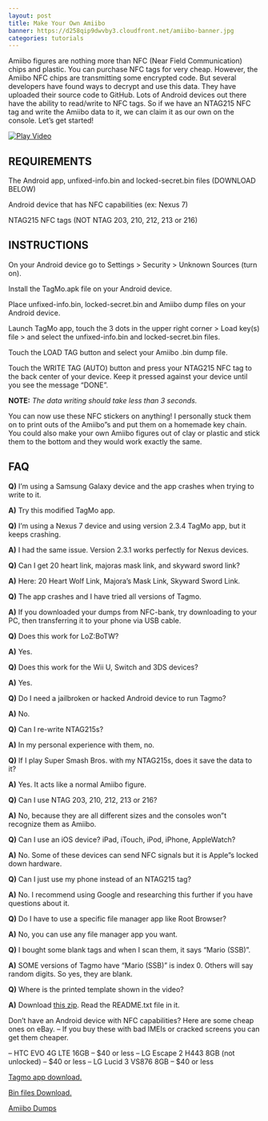 ```yaml
---
layout: post
title: Make Your Own Amiibo
banner: https://d258qip9dwvby3.cloudfront.net/amiibo-banner.jpg
categories: tutorials
---
```


Amiibo figures are nothing more than NFC (Near Field Communication) chips and plastic. You can purchase NFC tags for very cheap. However, the Amiibo NFC chips are transmitting some encrypted code. But several developers have found ways to decrypt and use this data. They have uploaded their source code to GitHub. Lots of Android devices out there have the ability to read/write to NFC tags. So if we have an NTAG215 NFC tag and write the Amiibo data to it, we can claim it as our own on the console. Let’s get started!

[![Play Video](https://img.youtube.com/vi/0a0FJKGbYcU/0.jpg)](https://youtu.be/0a0FJKGbYcU)

## REQUIREMENTS
The Android app, unfixed-info.bin and locked-secret.bin files (DOWNLOAD BELOW)

Android device that has NFC capabilities (ex: Nexus 7)

NTAG215 NFC tags (NOT NTAG 203, 210, 212, 213 or 216)

## INSTRUCTIONS
On your Android device go to Settings > Security > Unknown Sources (turn on).

Install the TagMo.apk file on your Android device.

Place unfixed-info.bin, locked-secret.bin and Amiibo dump files on your Android device.

Launch TagMo app, touch the 3 dots in the upper right corner > Load key(s) file > and select the unfixed-info.bin and locked-secret.bin files.

Touch the LOAD TAG button and select your Amiibo .bin dump file.

Touch the WRITE TAG (AUTO) button and press your NTAG215 NFC tag to the back center of your device. Keep it pressed against your device until you see the message “DONE”.

**NOTE:** _The data writing should take less than 3 seconds._

You can now use these NFC stickers on anything! I personally stuck them on to print outs of the Amiibo”s and put them on a homemade key chain. You could also make your own Amiibo figures out of clay or plastic and stick them to the bottom and they would work exactly the same.

## FAQ
**Q)** I’m using a Samsung Galaxy device and the app crashes when trying to write to it.

**A)** Try this modified TagMo app.

**Q)** I’m using a Nexus 7 device and using version 2.3.4 TagMo app, but it keeps crashing.

**A)** I had the same issue. Version 2.3.1 works perfectly for Nexus devices.

**Q)** Can I get 20 heart link, majoras mask link, and skyward sword link?

**A)** Here: 20 Heart Wolf Link, Majora’s Mask Link, Skyward Sword Link.

**Q)** The app crashes and I have tried all versions of Tagmo.

**A)** If you downloaded your dumps from NFC-bank, try downloading to your PC, then transferring it to your phone via USB cable.

**Q)** Does this work for LoZ:BoTW?

**A)** Yes.

**Q)** Does this work for the Wii U, Switch and 3DS devices?

**A)** Yes.

**Q)** Do I need a jailbroken or hacked Android device to run Tagmo?

**A)** No.

**Q)** Can I re-write NTAG215s?

**A)** In my personal experience with them, no.

**Q)** If I play Super Smash Bros. with my NTAG215s, does it save the data to it?

**A)** Yes. It acts like a normal Amiibo figure.

**Q)** Can I use NTAG 203, 210, 212, 213 or 216?

**A)** No, because they are all different sizes and the consoles won”t recognize them as Amiibo.

**Q)** Can I use an iOS device? iPad, iTouch, iPod, iPhone, AppleWatch?

**A)** No. Some of these devices can send NFC signals but it is Apple”s locked down hardware.

**Q)** Can I just use my phone instead of an NTAG215 tag?

**A)** No. I recommend using Google and researching this further if you have questions about it.

**Q)** Do I have to use a specific file manager app like Root Browser?

**A)** No, you can use any file manager app you want.

**Q)** I bought some blank tags and when I scan them, it says “Mario (SSB)”.

**A)** SOME versions of Tagmo have “Mario (SSB)” is index 0. Others will say random digits. So yes, they are blank.

**Q)** Where is the printed template shown in the video?

**A)** Download [this zip](https://storage.googleapis.com/newagesoldier_dot_com/Amiibo%20Print%20Templates.zip). Read the README.txt file in it.

Don’t have an Android device with NFC capabilities? Here are some cheap ones on eBay.
– If you buy these with bad IMEIs or cracked screens you can get them cheaper.

– HTC EVO 4G LTE 16GB – $40 or less
– LG Escape 2 H443 8GB (not unlocked) – $40 or less
– LG Lucid 3 VS876 8GB – $40 or less

[Tagmo app download.](https://github.com/HiddenRambler/TagMo/releases)

[Bin files Download.](https://storage.googleapis.com/newagesoldier_dot_com/Amiibo%20Hacking.zip)

[Amiibo Dumps](https://nfc-bank.com/bins.php?categoryid=2)
